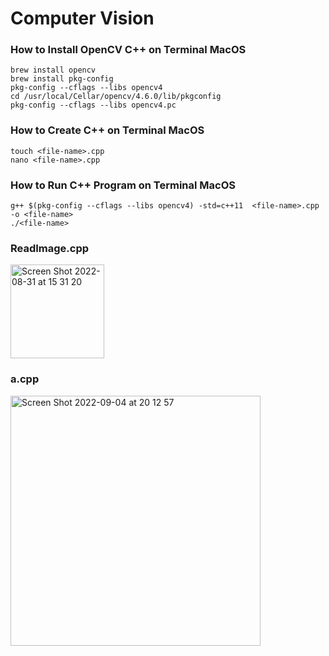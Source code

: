 # Computer Vision

### How to Install OpenCV C++ on Terminal MacOS
```
brew install opencv
brew install pkg-config
pkg-config --cflags --libs opencv4
cd /usr/local/Cellar/opencv/4.6.0/lib/pkgconfig
pkg-config --cflags --libs opencv4.pc
```

### How to Create C++ on Terminal MacOS
```
touch <file-name>.cpp
nano <file-name>.cpp
```

### How to Run C++ Program on Terminal MacOS
```
g++ $(pkg-config --cflags --libs opencv4) -std=c++11  <file-name>.cpp -o <file-name>
./<file-name>
```

### ReadImage.cpp
<img width="150" alt="Screen Shot 2022-08-31 at 15 31 20" src="https://user-images.githubusercontent.com/49669018/187645344-c46934b2-aad2-402b-b7c6-1880defddad8.png">

### a.cpp
<img width="400" alt="Screen Shot 2022-09-04 at 20 12 57" src="https://user-images.githubusercontent.com/49669018/188315320-f23bf13f-4928-4e86-9633-eb298b35b5df.png">
